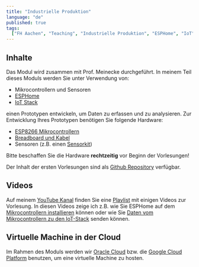 ```yaml
---
title: "Industrielle Produktion"
language: "de"
published: true
tags:
  ["FH Aachen", "Teaching", "Industrielle Produktion", "ESPHome", "IoT", "MQTT"]
---
```


## Inhalte

Das Modul wird zusammen mit Prof. Meinecke durchgeführt.
In meinem Teil dieses Moduls werden Sie unter Verwendung von:

- Mikrocontrollern und Sensoren
- [ESPHome](https://esphome.io/)
- [IoT Stack](https://github.com/ceedee666/simple-iot-stack)

einen Prototypen entwickeln, um Daten zu erfassen und zu analysieren. Zur
Entwicklung Ihres Prototypen benötigen Sie folgende Hardware:

- [ESP8266 Mikrocontrollern](https://www.amazon.de/dp/B06Y1LZLLY)
- [Breadboard und Kabel](https://www.amazon.de/dp/B01N4VCYUK)
- Sensoren (z.B. einen [Sensorkit](https://www.amazon.de/dp/B01M30ZWQR/))

Bitte beschaffen Sie die Hardware **rechtzeitig** vor Beginn der Vorlesungen!

Der Inhalt der ersten Vorlesungen sind als
[Github Repository](https://github.com/ceedee666/iot-introduction)
verfügbar.

## Videos

Auf meinem [YouTube Kanal](https://www.youtube.com/c/christiandrumm) finden Sie eine
[Playlist](https://www.youtube.com/playlist?list=PLl09U8aTDcv0vQ-IPRWS0XJuftaNxViSB)
mit einigen Videos zur Vorlesung. In diesen Videos zeige ich z.B. wie Sie
ESPHome auf dem [Mikrocontrollern installieren](https://youtu.be/C-klK8bkEC8)
können oder wie Sie [Daten vom Mikrocontrollern zu den IoT-Stack](https://youtu.be/6pIvFdLZ-2c?si=EXxJlPWdLc2OX6rS)
senden können.

## Virtuelle Machine in der Cloud

Im Rahmen des Moduls werden wir [Oracle Cloud](https://aws.amazon.com/) bzw.
die [Google Cloud Platform](https://console.cloud.google.com/) benutzen,
um eine virtuelle Machine zu hosten.

